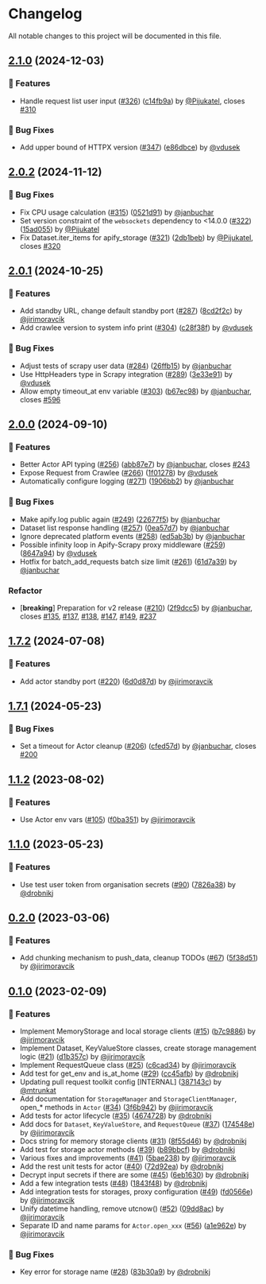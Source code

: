 # Changelog

All notable changes to this project will be documented in this file.

## [2.1.0](https://github.com/apify/apify-sdk-python/releases/tag/v2.1.0) (2024-12-03)

### 🚀 Features

- Handle request list user input ([#326](https://github.com/apify/apify-sdk-python/pull/326)) ([c14fb9a](https://github.com/apify/apify-sdk-python/commit/c14fb9a9527c8b699e32ed49d39ce0a69447f87c)) by [@Pijukatel](https://github.com/Pijukatel), closes [#310](https://github.com/apify/apify-sdk-python/issues/310)

### 🐛 Bug Fixes

- Add upper bound of HTTPX version ([#347](https://github.com/apify/apify-sdk-python/pull/347)) ([e86dbce](https://github.com/apify/apify-sdk-python/commit/e86dbce69f6978cf2c15910213655e5d80f62a23)) by [@vdusek](https://github.com/vdusek)


## [2.0.2](https://github.com/apify/apify-sdk-python/releases/tag/v2.0.2) (2024-11-12)

### 🐛 Bug Fixes

- Fix CPU usage calculation ([#315](https://github.com/apify/apify-sdk-python/pull/315)) ([0521d91](https://github.com/apify/apify-sdk-python/commit/0521d911afbb8029ad29949f69c4f19166a01fc0)) by [@janbuchar](https://github.com/janbuchar)
- Set version constraint of the `websockets` dependency to &lt;14.0.0 ([#322](https://github.com/apify/apify-sdk-python/pull/322)) ([15ad055](https://github.com/apify/apify-sdk-python/commit/15ad0550e7a5508adff3eb35511248c611a0f595)) by [@Pijukatel](https://github.com/Pijukatel)
- Fix Dataset.iter_items for apify_storage ([#321](https://github.com/apify/apify-sdk-python/pull/321)) ([2db1beb](https://github.com/apify/apify-sdk-python/commit/2db1beb2d56a7e7954cd76023d1273c7546d7cbf)) by [@Pijukatel](https://github.com/Pijukatel), closes [#320](https://github.com/apify/apify-sdk-python/issues/320)


## [2.0.1](https://github.com/apify/apify-sdk-python/releases/tag/v2.0.1) (2024-10-25)

### 🚀 Features

- Add standby URL, change default standby port ([#287](https://github.com/apify/apify-sdk-python/pull/287)) ([8cd2f2c](https://github.com/apify/apify-sdk-python/commit/8cd2f2cb9d1191dbc93bf1b8a2d70189881c64ad)) by [@jirimoravcik](https://github.com/jirimoravcik)
- Add crawlee version to system info print ([#304](https://github.com/apify/apify-sdk-python/pull/304)) ([c28f38f](https://github.com/apify/apify-sdk-python/commit/c28f38f4e205515e1b5d1ce97a2072be3a09d338)) by [@vdusek](https://github.com/vdusek)

### 🐛 Bug Fixes

- Adjust tests of scrapy user data ([#284](https://github.com/apify/apify-sdk-python/pull/284)) ([26ffb15](https://github.com/apify/apify-sdk-python/commit/26ffb15797effcfad1a25c840dd3d17663e26ea3)) by [@janbuchar](https://github.com/janbuchar)
- Use HttpHeaders type in Scrapy integration ([#289](https://github.com/apify/apify-sdk-python/pull/289)) ([3e33e91](https://github.com/apify/apify-sdk-python/commit/3e33e9147bfd60554b9da41b032c0451f91ba27b)) by [@vdusek](https://github.com/vdusek)
- Allow empty timeout_at env variable ([#303](https://github.com/apify/apify-sdk-python/pull/303)) ([b67ec98](https://github.com/apify/apify-sdk-python/commit/b67ec989dfcc21756cc976c52edc25735a3f0501)) by [@janbuchar](https://github.com/janbuchar), closes [#596](https://github.com/apify/apify-sdk-python/issues/596)


## [2.0.0](https://github.com/apify/apify-sdk-python/releases/tag/v2.0.0) (2024-09-10)

### 🚀 Features

- Better Actor API typing ([#256](https://github.com/apify/apify-sdk-python/pull/256)) ([abb87e7](https://github.com/apify/apify-sdk-python/commit/abb87e7f3c272f88a9a76292d8394fe93b98428a)) by [@janbuchar](https://github.com/janbuchar), closes [#243](https://github.com/apify/apify-sdk-python/issues/243)
- Expose Request from Crawlee ([#266](https://github.com/apify/apify-sdk-python/pull/266)) ([1f01278](https://github.com/apify/apify-sdk-python/commit/1f01278c77f261500bc74efd700c0583ac45fd82)) by [@vdusek](https://github.com/vdusek)
- Automatically configure logging ([#271](https://github.com/apify/apify-sdk-python/pull/271)) ([1906bb2](https://github.com/apify/apify-sdk-python/commit/1906bb216b8a3f1c2ad740c551ee019c2ba0696f)) by [@janbuchar](https://github.com/janbuchar)

### 🐛 Bug Fixes

- Make apify.log public again ([#249](https://github.com/apify/apify-sdk-python/pull/249)) ([22677f5](https://github.com/apify/apify-sdk-python/commit/22677f57b2aff6c9bddbee305e5a62e39bbf5915)) by [@janbuchar](https://github.com/janbuchar)
- Dataset list response handling ([#257](https://github.com/apify/apify-sdk-python/pull/257)) ([0ea57d7](https://github.com/apify/apify-sdk-python/commit/0ea57d7c4788bff31f215c447c1881e56d6508bb)) by [@janbuchar](https://github.com/janbuchar)
- Ignore deprecated platform events ([#258](https://github.com/apify/apify-sdk-python/pull/258)) ([ed5ab3b](https://github.com/apify/apify-sdk-python/commit/ed5ab3b80c851a817aa87806c39cd8ef3e86fde5)) by [@janbuchar](https://github.com/janbuchar)
- Possible infinity loop in Apify-Scrapy proxy middleware ([#259](https://github.com/apify/apify-sdk-python/pull/259)) ([8647a94](https://github.com/apify/apify-sdk-python/commit/8647a94289423528f2940d9f7174f81682fbb407)) by [@vdusek](https://github.com/vdusek)
- Hotfix for batch_add_requests batch size limit ([#261](https://github.com/apify/apify-sdk-python/pull/261)) ([61d7a39](https://github.com/apify/apify-sdk-python/commit/61d7a392d182a752c91193170dca351f4cb0fbf3)) by [@janbuchar](https://github.com/janbuchar)

### Refactor

- [**breaking**] Preparation for v2 release ([#210](https://github.com/apify/apify-sdk-python/pull/210)) ([2f9dcc5](https://github.com/apify/apify-sdk-python/commit/2f9dcc559414f31e3f4fc87e72417a36494b9c84)) by [@janbuchar](https://github.com/janbuchar), closes [#135](https://github.com/apify/apify-sdk-python/issues/135), [#137](https://github.com/apify/apify-sdk-python/issues/137), [#138](https://github.com/apify/apify-sdk-python/issues/138), [#147](https://github.com/apify/apify-sdk-python/issues/147), [#149](https://github.com/apify/apify-sdk-python/issues/149), [#237](https://github.com/apify/apify-sdk-python/issues/237)


## [1.7.2](https://github.com/apify/apify-sdk-python/releases/tag/v1.7.2) (2024-07-08)

### 🚀 Features

- Add actor standby port ([#220](https://github.com/apify/apify-sdk-python/pull/220)) ([6d0d87d](https://github.com/apify/apify-sdk-python/commit/6d0d87dcaedaf42d8eeb7d23c56f6b102434cbcb)) by [@jirimoravcik](https://github.com/jirimoravcik)


## [1.7.1](https://github.com/apify/apify-sdk-python/releases/tag/v1.7.1) (2024-05-23)

### 🐛 Bug Fixes

- Set a timeout for Actor cleanup ([#206](https://github.com/apify/apify-sdk-python/pull/206)) ([cfed57d](https://github.com/apify/apify-sdk-python/commit/cfed57d6cff4fd15fe4b25578573190d53b9942c)) by [@janbuchar](https://github.com/janbuchar), closes [#200](https://github.com/apify/apify-sdk-python/issues/200)


## [1.1.2](https://github.com/apify/apify-sdk-python/releases/tag/v1.1.2) (2023-08-02)

### 🚀 Features

- Use Actor env vars ([#105](https://github.com/apify/apify-sdk-python/pull/105)) ([f0ba351](https://github.com/apify/apify-sdk-python/commit/f0ba35103eb9efbf39ea394d390430c849bf127c)) by [@jirimoravcik](https://github.com/jirimoravcik)


## [1.1.0](https://github.com/apify/apify-sdk-python/releases/tag/v1.1.0) (2023-05-23)

### 🚀 Features

- Use test user token from organisation secrets ([#90](https://github.com/apify/apify-sdk-python/pull/90)) ([7826a38](https://github.com/apify/apify-sdk-python/commit/7826a382d7a3c0a1531b3a7bb73369e2801e6fa0)) by [@drobnikj](https://github.com/drobnikj)


## [0.2.0](https://github.com/apify/apify-sdk-python/releases/tag/v0.2.0) (2023-03-06)

### 🚀 Features

- Add chunking mechanism to push_data, cleanup TODOs ([#67](https://github.com/apify/apify-sdk-python/pull/67)) ([5f38d51](https://github.com/apify/apify-sdk-python/commit/5f38d51a57912071439ac88405311d2cb7044190)) by [@jirimoravcik](https://github.com/jirimoravcik)


## [0.1.0](https://github.com/apify/apify-sdk-python/releases/tag/v0.1.0) (2023-02-09)

### 🚀 Features

- Implement MemoryStorage and local storage clients ([#15](https://github.com/apify/apify-sdk-python/pull/15)) ([b7c9886](https://github.com/apify/apify-sdk-python/commit/b7c98869bdc749feadc7b5a0d105fce041506011)) by [@jirimoravcik](https://github.com/jirimoravcik)
- Implement Dataset, KeyValueStore classes, create storage management logic ([#21](https://github.com/apify/apify-sdk-python/pull/21)) ([d1b357c](https://github.com/apify/apify-sdk-python/commit/d1b357cd02f7357137fd9413b105a8ac48b1796b)) by [@jirimoravcik](https://github.com/jirimoravcik)
- Implement RequestQueue class ([#25](https://github.com/apify/apify-sdk-python/pull/25)) ([c6cad34](https://github.com/apify/apify-sdk-python/commit/c6cad3442d1a9a37c3eb3991cf45daed03e74ff5)) by [@jirimoravcik](https://github.com/jirimoravcik)
- Add test for get_env and is_at_home ([#29](https://github.com/apify/apify-sdk-python/pull/29)) ([cc45afb](https://github.com/apify/apify-sdk-python/commit/cc45afbf848db3626054c599cb3a5a2972a48748)) by [@drobnikj](https://github.com/drobnikj)
- Updating pull request toolkit config [INTERNAL] ([387143c](https://github.com/apify/apify-sdk-python/commit/387143ccf2c32a99c95e9931e5649e558d35daeb)) by [@mtrunkat](https://github.com/mtrunkat)
- Add documentation for `StorageManager` and `StorageClientManager`, open_* methods in `Actor` ([#34](https://github.com/apify/apify-sdk-python/pull/34)) ([3f6b942](https://github.com/apify/apify-sdk-python/commit/3f6b9426dc03fea40d80af2e4c8f04ecf2620e8a)) by [@jirimoravcik](https://github.com/jirimoravcik)
- Add tests for actor lifecycle ([#35](https://github.com/apify/apify-sdk-python/pull/35)) ([4674728](https://github.com/apify/apify-sdk-python/commit/4674728905be5076283ff3795332866e8bef6ee8)) by [@drobnikj](https://github.com/drobnikj)
- Add docs for `Dataset`, `KeyValueStore`, and `RequestQueue` ([#37](https://github.com/apify/apify-sdk-python/pull/37)) ([174548e](https://github.com/apify/apify-sdk-python/commit/174548e952b47ee519d1a05c0821a2c42c2fddf6)) by [@jirimoravcik](https://github.com/jirimoravcik)
- Docs string for memory storage clients ([#31](https://github.com/apify/apify-sdk-python/pull/31)) ([8f55d46](https://github.com/apify/apify-sdk-python/commit/8f55d463394307b004193efc43b67b44d030f6de)) by [@drobnikj](https://github.com/drobnikj)
- Add test for storage actor methods ([#39](https://github.com/apify/apify-sdk-python/pull/39)) ([b89bbcf](https://github.com/apify/apify-sdk-python/commit/b89bbcfdcae4f436a68e92f1f60628aea1036dde)) by [@drobnikj](https://github.com/drobnikj)
- Various fixes and improvements ([#41](https://github.com/apify/apify-sdk-python/pull/41)) ([5bae238](https://github.com/apify/apify-sdk-python/commit/5bae238821b3b63c73d0cbadf4b478511cb045d2)) by [@jirimoravcik](https://github.com/jirimoravcik)
- Add the rest unit tests for actor ([#40](https://github.com/apify/apify-sdk-python/pull/40)) ([72d92ea](https://github.com/apify/apify-sdk-python/commit/72d92ea080670ceecc234c149058d2ebe763e3a8)) by [@drobnikj](https://github.com/drobnikj)
- Decrypt input secrets if there are some ([#45](https://github.com/apify/apify-sdk-python/pull/45)) ([6eb1630](https://github.com/apify/apify-sdk-python/commit/6eb163077341218a3f9dcf566986d7464f6ab09e)) by [@drobnikj](https://github.com/drobnikj)
- Add a few integration tests ([#48](https://github.com/apify/apify-sdk-python/pull/48)) ([1843f48](https://github.com/apify/apify-sdk-python/commit/1843f48845e724e1c2682b8d09a6b5c48c57d9ec)) by [@drobnikj](https://github.com/drobnikj)
- Add integration tests for storages, proxy configuration ([#49](https://github.com/apify/apify-sdk-python/pull/49)) ([fd0566e](https://github.com/apify/apify-sdk-python/commit/fd0566ed3b8c85c7884f8bba3cf7394215fabed0)) by [@jirimoravcik](https://github.com/jirimoravcik)
- Unify datetime handling, remove utcnow() ([#52](https://github.com/apify/apify-sdk-python/pull/52)) ([09dd8ac](https://github.com/apify/apify-sdk-python/commit/09dd8ac9dc26afee777f497ed1d2733af1eef848)) by [@jirimoravcik](https://github.com/jirimoravcik)
- Separate ID and name params for `Actor.open_xxx` ([#56](https://github.com/apify/apify-sdk-python/pull/56)) ([a1e962e](https://github.com/apify/apify-sdk-python/commit/a1e962ebe74384baabb96fdbb4f0e0ed2f92e454)) by [@jirimoravcik](https://github.com/jirimoravcik)

### 🐛 Bug Fixes

- Key error for storage name ([#28](https://github.com/apify/apify-sdk-python/pull/28)) ([83b30a9](https://github.com/apify/apify-sdk-python/commit/83b30a90df4d3b173302f1c6006b346091fced60)) by [@drobnikj](https://github.com/drobnikj)


<!-- generated by git-cliff -->